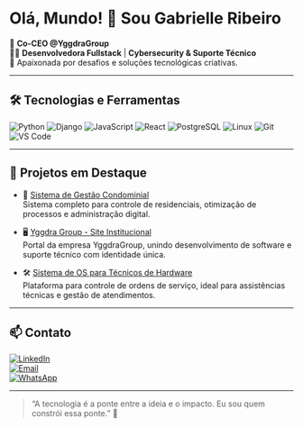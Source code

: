 # Olá, Mundo! 👋 Sou Gabrielle Ribeiro

🚀 **Co-CEO @YggdraGroup**  
👩‍💻 **Desenvolvedora Fullstack** | **Cybersecurity & Suporte Técnico**  
💙 Apaixonada por desafios e soluções tecnológicas criativas.

---

## 🛠️ Tecnologias e Ferramentas

![Python](https://img.shields.io/badge/-Python-333333?style=flat&logo=python)
![Django](https://img.shields.io/badge/-Django-092E20?style=flat&logo=django)
![JavaScript](https://img.shields.io/badge/-JavaScript-F7DF1E?style=flat&logo=javascript&logoColor=000)
![React](https://img.shields.io/badge/-React-20232A?style=flat&logo=react)
![PostgreSQL](https://img.shields.io/badge/-PostgreSQL-336791?style=flat&logo=postgresql)
![Linux](https://img.shields.io/badge/-Linux-FCC624?style=flat&logo=linux&logoColor=000)
![Git](https://img.shields.io/badge/-Git-F05032?style=flat&logo=git&logoColor=fff)
![VS Code](https://img.shields.io/badge/-VS%20Code-007ACC?style=flat&logo=visual-studio-code)

---

## 🌟 Projetos em Destaque

- 🏢 [Sistema de Gestão Condominial](https://github.com/Gaab-elle/Nereus-Imov)  
  Sistema completo para controle de residenciais, otimização de processos e administração digital.

- 🖥️ [Yggdra Group - Site Institucional](https://github.com/Gaab-elle/yggdrasite)  
  Portal da empresa YggdraGroup, unindo desenvolvimento de software e suporte técnico com identidade única.

- 🛠️ [Sistema de OS para Técnicos de Hardware](https://github.com/Gaab-elle/assistencia_tecnica_os)  
  Plataforma para controle de ordens de serviço, ideal para assistências técnicas e gestão de atendimentos.

---

## 📫 Contato

[![LinkedIn](https://img.shields.io/badge/-LinkedIn-0077B5?style=flat&logo=linkedin&logoColor=white)](https://linkedin.com/in/gabrielle-ribeiro10)  
[![Email](https://img.shields.io/badge/-Email-EA4335?style=flat&logo=gmail&logoColor=white)](ribeiro.gabrielle989@gmail.com)  
[![WhatsApp](https://img.shields.io/badge/-WhatsApp-25D366?style=flat&logo=whatsapp&logoColor=white)](https://wa.me/5591996374963)

---

> “A tecnologia é a ponte entre a ideia e o impacto. Eu sou quem constrói essa ponte.” 🚧
